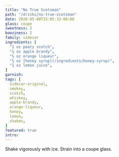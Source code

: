 ```yaml
---
title: "No True Scotsman"
path: "/drinks/no-true-scotsman"
date: 2020-05-08T15:05:32-08:00
glass: coupe
sweetness: 2
booziness: 2
family: sidecar
ingredients: [
  "1 oz peaty scotch",
  "¾ oz apple brandy",
  "½ oz orange liqueur",
  "½ oz [honey syrup](/ingredients/honey-syrup)",
  "¾ oz lemon juice",
]
garnish:
tags: [
  sidecar-original,
  smokey,
  scotch,
  whiskey,
  apple-brandy,
  orange-liqueur,
  honey,
  lemon,
  shaken,
]
featured: true
intro:
---
```

Shake vigorously with ice. Strain into a coupe glass.
